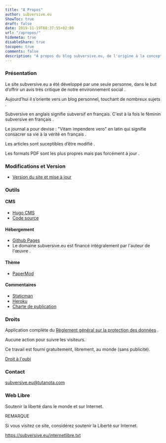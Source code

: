 ```yaml
---
title: "A Propos"
author: subversive.eu
ShowToc: true
draft: false
date: 2019-11-19T08:37:55+02:00
url: "/apropos/"
hidemeta: true
disableShare: true
tocopen: true
comments: false
description: "A propos du blog subversive.eu, de l'origine à la conception. Observons, les outils ( Développement, Hébergement, ... ), le financement, ainsi que vos droits."
---
```


### Présentation

Le site subversive.eu a été développé par une seule personne, dans le but d’offrir un avis très critique de notre environnement social .  

Aujourd’hui il s’oriente vers un blog personnel, touchant de nombreux sujets .

Subversive en anglais signifie subversif en français. C'est à la fois le féminin subversive en français .

Le journal a pour devise : "Vitam impendere vero" en latin qui signifie consacrer sa vie à la vérité en français .

Les articles sont suceptibles d’être modifié .

Les formats PDF sont les plus propres mais pas forcément à jour .

### Modifications et Version

* [Version du site et mise à jour](https://github.com/subversive-eu/site/releases)

### Outils

#### CMS

* [Hugo CMS](https://gohugo.io)
* [Code source](https://github.com/subversive-eu/site)

#### Hébergement

* [Github Pages](https://pages.github.com/)
* Le domaine subversive.eu est financé intégralement par l'auteur de l'œuvre .

#### Thème

* [PaperMod](https://github.com/adityatelange/hugo-PaperMod/)

#### Commentaires

- [Staticman](https://staticman.net/)
- [Heroku](https://www.heroku.com/)
- [Charte de publication](https://subversive.eu/chartedepublication.txt)

### Droits

Application complète du [Règlement général sur la protection des données](https://gohugo.io/about/hugo-and-gdpr/) .

Aucune action pour suivre les visiteurs.

Ce travail est fourni gratuitement, librement, au monde (sans publicité).

[Droit à l'oubi](https://subversive.eu/chartedepublication.txt)

### Contact

<subversive.eu@tutanota.com>

### Web Libre

Soutenir la liberté dans le monde et sur Internet.

REMARQUE

Si vous visitez ce site, considérez soutenir la Liberté sur Internet.

<https://subversive.eu/internetlibre.txt>